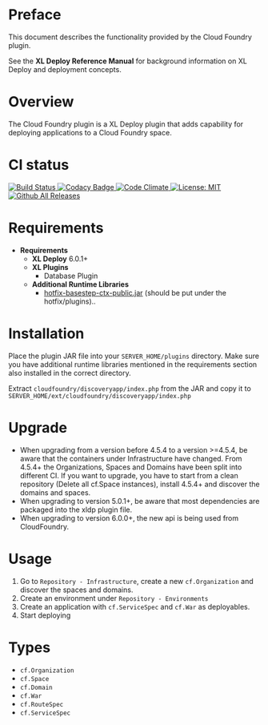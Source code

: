 # Preface #

This document describes the functionality provided by the Cloud Foundry plugin.

See the **XL Deploy Reference Manual** for background information on XL Deploy and deployment concepts.

# Overview #

The Cloud Foundry plugin is a XL Deploy plugin that adds capability for deploying applications to a Cloud Foundry space.

# CI status #

[![Build Status][xld-cloud-foundry-plugin-travis-image] ][xld-cloud-foundry-plugin-travis-url]
[![Codacy Badge][xld-cloud-foundry-plugin-codacy-image] ][xld-cloud-foundry-plugin-codacy-url]
[![Code Climate][xld-cloud-foundry-plugin-code-climate-image] ][xld-cloud-foundry-plugin-code-climate-url]
[![License: MIT][xld-cloud-foundry-plugin-license-image] ][xld-cloud-foundry-plugin-license-url]
[![Github All Releases][xld-cloud-foundry-plugin-downloads-image] ]()

[xld-cloud-foundry-plugin-travis-image]: https://travis-ci.org/xebialabs-community/xld-cloud-foundry-plugin.svg?branch=master
[xld-cloud-foundry-plugin-travis-url]: https://travis-ci.org/xebialabs-community/xld-cloud-foundry-plugin
[xld-cloud-foundry-plugin-codacy-image]: https://api.codacy.com/project/badge/grade/869116a652014efe81a5ff8380b0a6a9    
[xld-cloud-foundry-plugin-codacy-url]: https://www.codacy.com/app/joris-dewinne/xld-cloud-foundry-plugin
[xld-cloud-foundry-plugin-code-climate-image]: https://codeclimate.com/github/xebialabs-community/xld-cloud-foundry-plugin/badges/gpa.svg
[xld-cloud-foundry-plugin-code-climate-url]: https://codeclimate.com/github/xebialabs-community/xld-cloud-foundry-plugin
[xld-cloud-foundry-plugin-license-image]: https://img.shields.io/badge/License-MIT-yellow.svg
[xld-cloud-foundry-plugin-license-url]: https://opensource.org/licenses/MIT
[xld-cloud-foundry-plugin-downloads-image]: https://img.shields.io/github/downloads/xebialabs-community/xld-cloud-foundry-plugin/total.svg


# Requirements #

* **Requirements**
	* **XL Deploy** 6.0.1+
	* **XL Plugins**
		* Database Plugin
	* **Additional Runtime Libraries**
	    * [hotfix-basestep-ctx-public.jar](blob/master/src/main/hotfix/plugins/hotfix-basestep-ctx-public.jar) (should be put under the hotfix/plugins)..

# Installation #

Place the plugin JAR file into your `SERVER_HOME/plugins` directory.   Make sure you have additional runtime libraries mentioned in the requirements section also installed in the correct directory.

Extract `cloudfoundry/discoveryapp/index.php` from the JAR and copy it to `SERVER_HOME/ext/cloudfoundry/discoveryapp/index.php`

# Upgrade #

* When upgrading from a version before 4.5.4 to a version >=4.5.4, be aware that the containers under Infrastructure have changed. From 4.5.4+ the Organizations, Spaces and Domains have been split into different CI. If you want to upgrade, you have to start from a clean repository (Delete all cf.Space instances), install 4.5.4+ and discover the domains and spaces.
* When upgrading to version 5.0.1+, be aware that most dependencies are packaged into the xldp plugin file.
* When upgrading to version 6.0.0+, the new api is being used from CloudFoundry.

# Usage #

1. Go to `Repository - Infrastructure`, create a new `cf.Organization` and discover the spaces and domains.
2. Create an environment under `Repository - Environments`
3. Create an application with `cf.ServiceSpec` and `cf.War` as deployables.
4. Start deploying

# Types #
+ `cf.Organization`
+ `cf.Space`
+ `cf.Domain`
+ `cf.War`
+ `cf.RouteSpec`
+ `cf.ServiceSpec`

